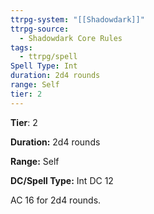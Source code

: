 ```yaml
---
ttrpg-system: "[[Shadowdark]]"
ttrpg-source:
  - Shadowdark Core Rules
tags:
  - ttrpg/spell
Spell Type: Int
duration: 2d4 rounds
range: Self
tier: 2
---
```

**Tier**: 2

**Duration:** 2d4 rounds

**Range:** Self

**DC/Spell Type:** Int DC 12

AC 16 for 2d4 rounds.